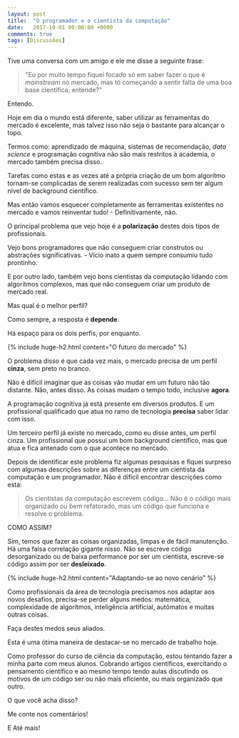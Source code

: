 ```yaml
---
layout: post
title:  "O programador e o cientista da computação"
date:   2017-10-01 00:00:00 +0000
comments: true
tags: [Discussões]
---
```


Tive uma conversa com um amigo e ele me disse a seguinte frase:

> "Eu por muito tempo fiquei focado só em saber fazer o que é *mainstream* no mercado, mas tô começando a sentir falta de uma boa base científica, entende?"

Entendo.

Hoje em dia o mundo está diferente, saber utilizar as ferramentas do mercado é excelente, mas talvez isso não seja o bastante para alcançar o topo.

Termos como: aprendizado de máquina, sistemas de recomendação, *data science* e programação cognitiva não são mais restritos à academia, o mercado também precisa disso. 

Tarefas como estas e as vezes até a própria criação de um bom algoritmo tornam-se complicadas de serem realizadas com sucesso sem ter algum nível de background científico.

Mas então vamos esquecer completamente as ferramentas existentes no mercado e vamos reinventar tudo! - Definitivamente, não.

O principal problema que vejo hoje é a **polarização** destes dois tipos de profissionais. 

Vejo bons programadores que não conseguem criar construtos ou abstrações significativas. - Vício inato a quem sempre consumiu tudo prontinho.

E por outro lado, também vejo bons cientistas da computação lidando com algoritmos complexos, mas que não conseguem criar um produto de mercado real.

Mas qual é o melhor perfil?

Como sempre, a resposta é **depende**.

Há espaço para os dois perfis, por enquanto. 

{% include huge-h2.html content="O futuro do mercado" %} <!--O futuro do mercado-->

O problema disso é que cada vez mais, o mercado precisa de um perfil **cinza**, sem preto no branco.

Não é difícil imaginar que as coisas vão mudar em um futuro não tão distante. Não, antes disso. As coisas mudam o tempo todo, inclusive **agora**.

A programação cognitiva já está presente em diversos produtos. E um profissional qualificado que atua no ramo de tecnologia **precisa** saber lidar com isso.

Um terceiro perfil já existe no mercado, como eu disse antes, um perfil cinza. Um profissional que possui um bom background científico, mas que atua e fica antenado com o que acontece no mercado.

Depois de identificar este problema fiz algumas pesquisas e fiquei surpreso com algumas descrições sobre as diferenças entre um cientista da computação e um programador. Não é difícil encontrar descrições como esta:

> Os cientistas da computação escrevem código… Não é o código mais organizado ou bem refatorado, mas um código que funciona e resolve o problema.

COMO ASSIM?

Sim, temos que fazer as coisas organizadas, limpas e de fácil manutenção. Há uma falsa correlação gigante nisso. Não se escreve código desorganizado ou de baixa performance por ser um cientista, escreve-se código assim por ser **desleixado**.

{% include huge-h2.html content="Adaptando-se ao novo cenário" %}

Como profissionais da área de tecnologia precisamos nos adaptar aos novos desafios, precisa-se perder alguns medos: matemática, complexidade de algoritmos, inteligência artificial, autômatos e muitas outras coisas. 

Faça destes medos seus aliados. 

Esta é uma ótima maneira de destacar-se no mercado de trabalho hoje.

Como professor do curso de ciência da computação, estou tentando fazer a minha parte com meus alunos. Cobrando artigos científicos, exercitando o pensamento científico e ao mesmo tempo tendo aulas discutindo os motivos de um código ser ou não mais eficiente, ou mais organizado que outro.

O que você acha disso?

Me conte nos comentários!

E Até mais!